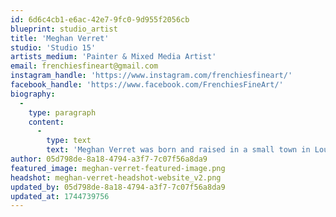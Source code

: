```yaml
---
id: 6d6c4cb1-e6ac-42e7-9fc0-9d955f2056cb
blueprint: studio_artist
title: 'Meghan Verret'
studio: 'Studio 15'
artists_medium: 'Painter & Mixed Media Artist'
email: frenchiesfineart@gmail.com
instagram_handle: 'https://www.instagram.com/frenchiesfineart/'
facebook_handle: 'https://www.facebook.com/FrenchiesFineArt/'
biography:
  -
    type: paragraph
    content:
      -
        type: text
        text: 'Meghan Verret was born and raised in a small town in Louisiana. She is a proud alumna of McNeese State University, where she earned a B.A. in Psychology. Halfway through graduate school, Meghan had her only child who was diagnosed with Lissencephaly. As his needs grew, she devoted more time to his care, precipitating a need to leave graduate school and eventually the workforce. Meghan and her husband moved to South Carolina with their son, where she was inspired by the active art scene of Greenville to practice a talent she had left behind in high school. Being an artist is both therapeutic and a valuable work opportunity that allows her the time she needs for her family.'
author: 05d798de-8a18-4794-a3f7-7c07f56a8da9
featured_image: meghan-verret-featured-image.png
headshot: meghan-verret-headshot-website_v2.png
updated_by: 05d798de-8a18-4794-a3f7-7c07f56a8da9
updated_at: 1744739756
---
```


